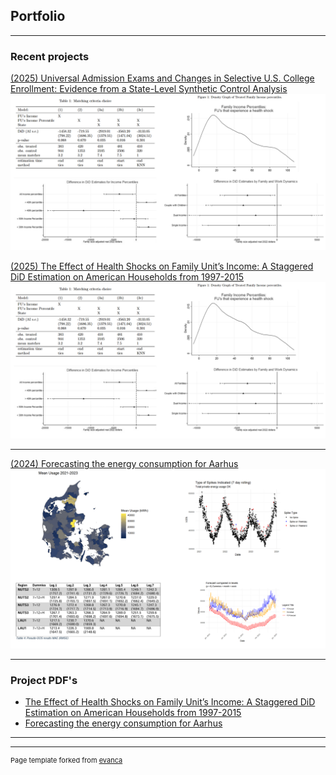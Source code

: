 ## Portfolio

---

### Recent projects 

 [(2025) Universal Admission Exams and Changes in Selective U.S. College Enrollment:
 Evidence from a State-Level Synthetic Control Analysis](/pdf/Master_Thesis_Presentation_Slides.pdf)
 <img src="images/Collage-HealthShocks.PNG?raw=true"/>

[(2025) The Effect of Health Shocks on Family Unit’s Income:
 A Staggered DiD Estimation on American
 Households from 1997-2015](/pdf/The_effect_of_Health_Shocks__on_Family_Unit_s_income__A_staggered_DiD_estimation_on_American_households_from_1997_2015_revised.pdf)
<img src="images/Collage-HealthShocks.PNG?raw=true"/>

---
[(2024) Forecasting the energy consumption for Aarhus](pdf/Forecast(P)EnergyAarhus.pdf)
<img src="images/Collage-Forecast.PNG?raw=true"/>

---

### Project PDF's

- [The Effect of Health Shocks on Family Unit’s Income:
 A Staggered DiD Estimation on American
 Households from 1997-2015](/pdf/The_effect_of_Health_Shocks__on_Family_Unit_s_income__A_staggered_DiD_estimation_on_American_households_from_1997_2015_revised.pdf)
- [Forecasting the energy consumption for Aarhus](pdf/Forecast(P)EnergyAarhus.pdf)

---




---
<p style="font-size:11px">Page template forked from <a href="https://github.com/evanca/quick-portfolio">evanca</a></p>
<!-- Remove above link if you don't want to attibute -->
